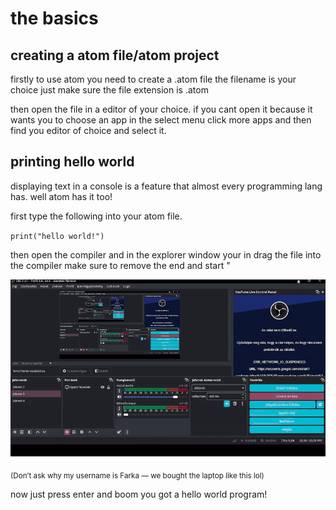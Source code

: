 # the basics

## creating a atom file/atom project
firstly to use atom you need to create a .atom file the filename is your choice just make sure the file extension is .atom

then open the file in a editor of your choice.
if you cant open it because it wants you to choose an app in the select menu click more apps and then find you editor of choice and select it.

## printing hello world

displaying text in a console is a feature that almost every programming lang has. well atom has it too!

first type the following into your atom file.

`print("hello world!")`

then open the compiler and in the explorer window your in drag the file into the compiler make sure to remove the end and start "

![importing files into the compiler](https://github.com/spacecat031/atomlang/raw/main/create.gif)

<sub>(Don’t ask why my username is Farka — we bought the laptop like this lol)</sub>

now just press enter and boom you got a hello world program!
